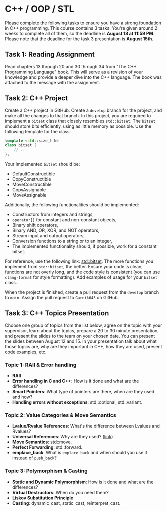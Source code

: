# C++ / OOP / STL

Please complete the following tasks to ensure you have a strong foundation in C++ programming.
This course contains 3 tasks.
You're given around 2 weeks to complete all of them, so the deadline is **August 18 at 11:59 PM**.
Please note that the deadline for the task 3 presentation is **August 15th**.

## Task 1: Reading Assignment

Read chapters 13 through 20 and 30 through 34 from "The C++ Programming Language" book.
This will serve as a revision of your knowledge and provide a deeper dive into the C++ language.
The book was attached to the message with the assignment.

## Task 2: C++ Project

Create a C++ project in GitHub. Create a `develop` branch for the project, and make all the changes to that branch.
In this project, you are required to implement a `bitset` class that closely resembles `std::bitset`.
The `bitset` should store bits efficiently, using as little memory as possible.
Use the following template for the class:
```c++
template <std::size_t N>
class bitset {
    // ...
};
```

Your implemented `bitset` should be:

- DefaultConstructible
- CopyConstructible
- MoveConstructible
- CopyAssignable
- MoveAssignable

Additionally, the following functionalities should be implemented:
- Constructors from integers and strings,
- `operator[]` for constant and non-constant objects,
- Binary shift operators,
- Binary AND, OR, XOR, and NOT operators,
- Stream input and output operators,
- Conversion functions to a string or to an integer,
- The implemented functionality should, if possible, work for a constant bitset.

For reference, use the following link: [std::bitset](https://en.cppreference.com/w/cpp/utility/bitset).
The more functions you implement from `std::bitset`, the better.
Ensure your code is clean, functions are not overly long, and the code style is consistent (you can use `clang-format` for style formatting).
Add examples of usage for your `bitset` class.

When the project is finished, create a pull request from the `develop` branch to `main`.
Assign the pull request to `Garnik645` on GitHub.

## Task 3: C++ Topics Presentation

Choose one group of topics from the list below, agree on the topic with your supervisor, learn about the topics, prepare a 20 to 30 minute presentation, and present the slides to the team on your chosen date.
You can present the slides between August 12 and 15.
In your presentation talk about what those topics are, why are they important in C++, how they are used, present code examples, etc.

### Topic 1: RAII & Error handling

- **RAII**
- **Error handling in C and C++**: How is it done and what are the differences?
- **Smart Pointers**: What type of pointers are there, when are they used and how?
- **Handling errors without exceptions**: std::optional, std::variant.

### Topic 2: Value Categories & Move Semantics

- **Lvalue/Rvalue References**: What's the difference between Lvalues and Rvalues?
- **Universal References**: Why are they used? ([link](https://isocpp.org/blog/2012/11/universal-references-in-c11-scott-meyers))
- **Move Semantics**: std::move.
- **Perfect Forwarding**: std::forward.
- **emplace_back**: What is `emplace_back` and when should you use it instead of `push_back`?

### Topic 3: Polymorphism & Casting

- **Static and Dynamic Polymorphism**: How is it done and what are the differences?
- **Virtual Destructors**: When do you need them?
- **Liskov Substitution Principle**
- **Casting**: dynamic_cast, static_cast, reinterpret_cast.
